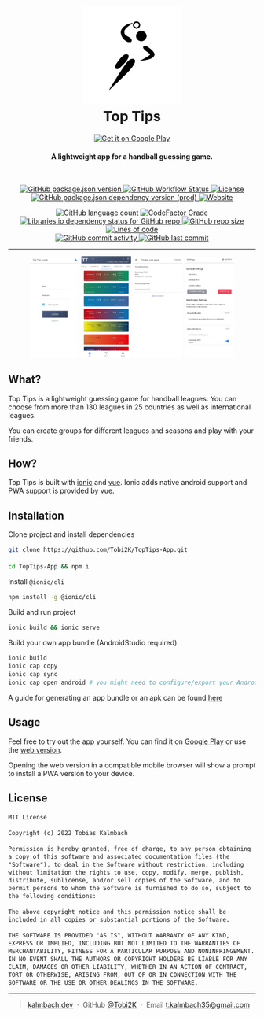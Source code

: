 <h1 align="center">
  <br>
  <a href="http://app.kalmbach.dev"><img src="./public/assets/icon/rounded_icon.png" alt="Top Tips" width="200"></a>
  <br>
  Top Tips
  <br>
</h1>
<p align="center">
  <a href='https://play.google.com/store/apps/details?id=app.kalmbach.dev&pcampaignid=pcampaignidMKT-Other-global-all-co-prtnr-py-PartBadge-Mar2515-1'><img alt='Get it on Google Play' src='https://play.google.com/intl/en_us/badges/static/images/badges/en_badge_web_generic.png' width=150/></a>
  <!-- Google Play and the Google Play logo are trademarks of Google LLC. -->
</p>

<h4 align="center">A lightweight app for a handball guessing game.</h4>
<br>
<p align="center">
  <a href="#readme">
    <img alt="GitHub package.json version" src="https://img.shields.io/github/package-json/v/Tobi2K/TopTips-App?style=flat-square">
  </a>
  <a href="#readme">
    <img alt="GitHub Workflow Status" src="https://img.shields.io/github/workflow/status/Tobi2K/TopTips-App/Deploy%20to%20Firebase%20Hosting%20on%20merge?style=flat-square">
  </a>
  <a href="#license">
    <img alt="License" src="https://img.shields.io/github/license/Tobi2K/TopTips-App?style=flat-square">
  </a>
  <a href="https://ionicframework.com/">
    <img alt="GitHub package.json dependency version (prod)" src="https://img.shields.io/github/package-json/dependency-version/Tobi2K/TopTips-App/ionic?style=flat-square">
  </a>
  <a href="https://app.kalmbach.dev">
    <img alt="Website" src="https://img.shields.io/website?down_message=offline&style=flat-square&up_message=online&url=https%3A%2F%2Fapp.kalmbach.dev">
  </a>
</p>
<p align="center">
  <a href="#readme">
    <img alt="GitHub language count" src="https://img.shields.io/github/languages/count/Tobi2K/TopTips-App?style=flat-square">
  </a>
  <a href="https://www.codefactor.io/repository/github/tobi2k/toptips-app">
    <img alt="CodeFactor Grade" src="https://img.shields.io/codefactor/grade/github/Tobi2K/TopTips-App?style=flat-square">
  </a>
  <a href="#readme">
    <img alt="Libraries.io dependency status for GitHub repo" src="https://img.shields.io/librariesio/github/Tobi2K/TopTips-App?style=flat-square">
  </a>
  <a href="#readme">
    <img alt="GitHub repo size" src="https://img.shields.io/github/repo-size/Tobi2K/TopTips-App?style=flat-square"></a>
  <a href="#readme">
    <img alt="Lines of code" src="https://img.shields.io/tokei/lines/github/Tobi2K/TopTips-App?style=flat-square">
  </a>
  <br>
  <a href="#readme">
    <img alt="GitHub commit activity" src="https://img.shields.io/github/commit-activity/m/Tobi2K/TopTips-App?style=flat-square">
  </a>
  <a href="#readme">
    <img alt="GitHub last commit" src="https://img.shields.io/github/last-commit/Tobi2K/TopTips-App?style=flat-square">
  </a>
</p>

<hr>

<p align="center">
  <img src="./public/assets/screenshots/login_light.jpg" width=20%>
  <img src="./public/assets/screenshots/play_light.jpg" width=20%>
  <img src="./public/assets/screenshots/create_group.jpg" width=20%>
  <img src="./public/assets/screenshots/settings.jpg" width=20%>
</p>

## What?
Top Tips is a lightweight guessing game for handball leagues. You can choose from more than 130 leagues in 25 countries as well as international leagues. 

You can create groups for different leagues and seasons and play with your friends.

## How?
Top Tips is built with [ionic](https://ionicframework.com/) and [vue](https://vuejs.org/). Ionic adds native android support and PWA support is provided by vue.

## Installation
Clone project and install dependencies
```bash
git clone https://github.com/Tobi2K/TopTips-App.git

cd TopTips-App && npm i
```

Install `@ionic/cli`
```bash
npm install -g @ionic/cli
```

Build and run project
```bash
ionic build && ionic serve
```

Build your own app bundle (AndroidStudio required)
```bash 
ionic build
ionic cap copy
ionic cap sync
ionic cap open android # you might need to configure/export your AndroidStudio path
```
A guide for generating an app bundle or an apk can be found [here](https://developer.android.com/studio/publish/app-signing#generate-key)

## Usage
Feel free to try out the app yourself. You can find it on [Google Play](https://play.google.com/store/apps/details?id=app.kalmbach.dev) or use the [web version](https://app.kalmbach.dev). 

Opening the web version in a compatible mobile browser will show a prompt to install a PWA version to your device.

## License

```
MIT License

Copyright (c) 2022 Tobias Kalmbach

Permission is hereby granted, free of charge, to any person obtaining a copy of this software and associated documentation files (the "Software"), to deal in the Software without restriction, including without limitation the rights to use, copy, modify, merge, publish, distribute, sublicense, and/or sell copies of the Software, and to permit persons to whom the Software is furnished to do so, subject to the following conditions:

The above copyright notice and this permission notice shall be included in all copies or substantial portions of the Software.

THE SOFTWARE IS PROVIDED "AS IS", WITHOUT WARRANTY OF ANY KIND, EXPRESS OR IMPLIED, INCLUDING BUT NOT LIMITED TO THE WARRANTIES OF MERCHANTABILITY, FITNESS FOR A PARTICULAR PURPOSE AND NONINFRINGEMENT. IN NO EVENT SHALL THE AUTHORS OR COPYRIGHT HOLDERS BE LIABLE FOR ANY CLAIM, DAMAGES OR OTHER LIABILITY, WHETHER IN AN ACTION OF CONTRACT, TORT OR OTHERWISE, ARISING FROM, OUT OF OR IN CONNECTION WITH THE SOFTWARE OR THE USE OR OTHER DEALINGS IN THE SOFTWARE.
```

---

> [kalmbach.dev](https://www.kalmbach.dev) &nbsp;&middot;&nbsp;
> GitHub [@Tobi2K](https://github.com/Tobi2K) &nbsp;&middot;&nbsp;
> Email [t.kalmbach35@gmail.com](mailto:t.kalmbach35@gmail.com)